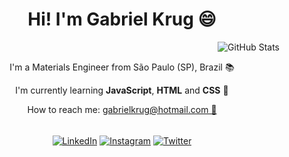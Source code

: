 <h1 align="center"> Hi! I'm Gabriel Krug 😄 </h1>

<div style="display: inline_block">
    <img src="https://github-readme-stats.vercel.app/api?username=gabrielkrug&theme=gotham&count_private=true&show_icons=true" alt="GitHub Stats" align="right"/>
    <br>
    <p align="center">I'm a Materials Engineer from São Paulo (SP), Brazil 📚</p>
    <p align="center">I'm currently learning <strong>JavaScript</strong>, <strong>HTML</strong> and <strong>CSS</strong> 🧠</p>
    <p align="center">How to reach me: <a href="mailto: gabrielkrug@hotmail.com">gabrielkrug@hotmail.com 📧</a></p>
</div>

<div align="center">
    </br>
    <a href="https://www.linkedin.com/in/gabrielkrug/"><img src="https://camo.githubusercontent.com/ccb6ee4275a14aa1c69a8d0848a47cd5d35c1bdb5d15bcf2a7135018d700bd1d/68747470733a2f2f696d672e736869656c64732e696f2f62616467652f2d4c696e6b6564496e2d626c75653f7374796c653d666c61742d737175617265266c6f676f3d4c696e6b6564696e266c6f676f436f6c6f723d7768697465266c696e6b3d68747470733a2f2f7777772e6c696e6b6564696e2e636f6d2f696e2f68656c6c6f776c75616e2f" alt="LinkedIn" align="center"/></a>
    <a href="https://www.instagram.com/gabrielkrug/"><img src="https://camo.githubusercontent.com/a13b29c8c1169549dc33cb693697d9e8638b6e9d4eb4b284405b312e8c78aa04/68747470733a2f2f696d672e736869656c64732e696f2f62616467652f2d496e7374616772616d2d2532336662333935383f7374796c653d666c61742d737175617265266c6162656c436f6c6f723d253233666233393538266c6f676f3d696e7374616772616d266c6f676f436f6c6f723d464646464646266c696e6b3d68747470733a2f2f7777772e696e7374616772616d2e636f6d2f68656c6c6f776c75616e2f" alt="Instagram" align="center"/></a>
    <a href="https://twitter.com/gabrielkrug"><img src="https://camo.githubusercontent.com/bcc2db68ba8936282a6325a4b4c6a37cfca8a375cd5235642dd9cea7adca6411/68747470733a2f2f696d672e736869656c64732e696f2f62616467652f2d547769747465722d3163613066313f7374796c653d666c61742d737175617265266c6162656c436f6c6f723d316361306631266c6f676f3d74776974746572266c6f676f436f6c6f723d7768697465266c696e6b3d68747470733a2f2f747769747465722e636f6d2f68656c6c6f776c75616e" alt="Twitter" align="center"/></a>
</div>
